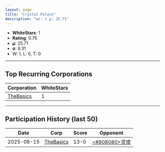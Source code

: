 ```yaml
---
layout: page
title: "Crystal Palace"
description: "ws: 1 μ: 25.71"
---
```

- **WhiteStars**: 1
- **Rating**: 0.76
- **μ**: 25.71  
- **σ**: 8.31
- W: 1, L: 0, T: 0

---

## Top Recurring Corporations

| Corporation | WhiteStars |
| --- | --- |
| [TheBasics](https://ws.tsl.rocks/corp/8c9069f3ec3e766d51d76851b0d21a0fb065a026e597cfebc7d8cc8cbf2b998f/) | 1 |

---

## Participation History (last 50)

| Date | Corp | Score | Opponent |
| --- | --- | --- | --- |
| 2025-08-15 | [TheBasics](https://ws.tsl.rocks/corp/8c9069f3ec3e766d51d76851b0d21a0fb065a026e597cfebc7d8cc8cbf2b998f/) | 13-0 | [<\#808080\>灵境](https://ws.tsl.rocks/corp/a2d2c6e8937e5829f27a4ab86f22af9a7f5d53e52f64eea3c3b4f7f8531b1b25/) |